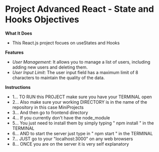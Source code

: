 # Project Advanced React - State and Hooks Objectives

**What It Does**

- This React.js project focues on useStates and Hooks

 **Features**
 - *User Management*: It allows you to manage a list of users, including adding new users and deleting them.
 - *User Input Limit*: The user input field has a maximum limit of 8 characters to maintain the quality of the data.

**Instructions**

- 1... TO RUN this PROJECT make sure you have your TERMINAL open
- 2... Also make sure your working DIRECTORY is in the name of the repository in this case MiniProjects
- 3... And then go to frontend directory
- 4... If you currently don't have the node_module
- 5... You  just need to install them by simply typing " npm install " in the TERMINAL
- 6... AND to start the server just type in " npm start " in the TERMINAL
- 7... JUST go to your "localhost:3000" on any web browsers
- 8... ONCE you are on the server it is very self explanatory

